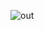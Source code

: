 ![out](https://user-images.githubusercontent.com/19528041/94359303-3b738480-00e1-11eb-8b19-15a9598acf83.png)
